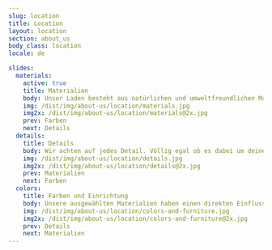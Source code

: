 ```yaml
---
slug: location
title: Location
layout: location
section: about_us
body_class: location
locale: de

slides:
  materials:
    active: true
    title: Materialien
    body: Unser Laden besteht aus natürlichen und umweltfreundlichen Materialien. Der unauffällige Geruch von Holz und Leder erzeugt eine herzliche und warme Atmosphäre. Diesen Anspruch haben wir bei allem was wir machen. Wir wollen dir eine vollkommen natürliche Erfahrung ermöglichen.
    img: /dist/img/about-us/location/materials.jpg
    img2x: /dist/img/about-us/location/materials@2x.jpg
    prev: Farben
    next: Details
  details:
    title: Details
    body: Wir achten auf jedes Detail. Völlig egal ob es dabei um deine Frisur oder individuell handgearbeitete Akzente in unserem Laden geht. Du wirst Feinheiten entdecken die Du sonst nirgends sehen kannst. Unser Geländer, die Gaderobe und wundervolle Dekoration aus Holz stammen von einem regionalen Tischler.
    img: /dist/img/about-us/location/details.jpg
    img2x: /dist/img/about-us/location/details@2x.jpg
    prev: Materialien
    next: Farben
  colors:
    title: Farben und Einrichtung
    body: Unsere ausgewählten Materialien haben einen direkten Einfluss auf die Farben und Einrichtung des Ladens. head stories unauffälliges und minimalistisches Interieur verdeutlicht unseren Anspruch alles auf seine essenziellen Bestandteile zu reduzieren. Du wirst unsere einzigartige und warme Atmosphäre lieben.
    img: /dist/img/about-us/location/colors-and-furniture.jpg
    img2x: /dist/img/about-us/location/colors-and-furniture@2x.jpg
    prev: Details
    next: Materialien
---
```

